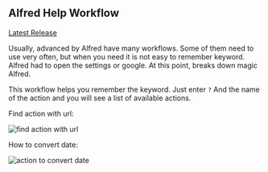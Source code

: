 Alfred Help Workflow
--------------------

[Latest Release](https://github.com/pochemuto/alfred-help-workflow/releases/latest)

Usually, advanced by Alfred have many workflows. Some of them need to use very often, but when you need it is not easy to remember keyword. Alfred had to open the settings or google. At this point, breaks down magic Alfred.

This workflow helps you remember the keyword. Just enter `?` And the name of the action and you will see a list of available actions.

Find action with url:

![find action with url](https://pochemuto.github.io/alfred-help-workflow/images/ss-url.png)

How to convert date:

![action to convert date](https://pochemuto.github.io/alfred-help-workflow/images/ss-convert-date.png)
